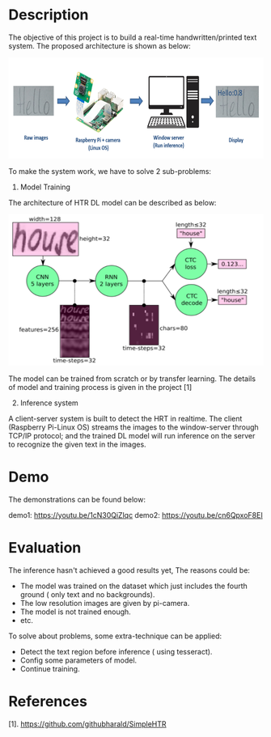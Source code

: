 # Description

The objective of this project is to build a real-time handwritten/printed text system. The proposed architecture is shown as below:

<img src="https://github.com/dungdo123/Code_Interview/blob/main/Handwritten_Text_Recognition/images/system.PNG" width="600" height="200"/>

To make the system work, we have to solve 2 sub-problems:

1. Model Training

The architecture of HTR DL model can be described as below:

<img src="https://github.com/dungdo123/Code_Interview/blob/main/Handwritten_Text_Recognition/images/model.PNG" width="600" height="300"/>

The model can be trained from scratch or by transfer learning.
The details of model and training process is given in the project [1]

2. Inference system

A client-server system is built to detect the HRT in realtime. The client (Raspberry Pi-Linux OS) streams the images to the window-server through TCP/IP protocol; and the trained DL model will run inference on the server to recognize the given text in the images.

# Demo

The demonstrations can be found below:

demo1: https://youtu.be/1cN30QiZlqc
demo2: https://youtu.be/cn6QpxoF8EI
# Evaluation

The inference hasn't achieved a good results yet, The reasons could be:

- The model was trained on the dataset which just includes the fourth ground ( only text and no backgrounds).
- The low resolution images are given by pi-camera.
- The model is not trained enough.
- etc.

To solve about problems, some extra-technique can be applied:

- Detect the text region before inference ( using tesseract).
- Config some parameters of model.
- Continue training.

# References

[1]. https://github.com/githubharald/SimpleHTR

